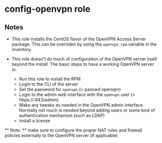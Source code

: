 # config-openvpn role

## Notes
- This role installs the CentOS flavor of the OpenVPN Access Server package. This can be overriden by using the `openvpn_rpm` variable in the inventory.

- This role doesn't do much of configuration of the OpenVPN server itself beyond the install. The basic steps to have a working OpenVPN server is:
  - Run this role to install the RPM
  - Login to the CLI of the server
  - Set the password for `openvpn` (> passwd openvpn)
  - Login to the admin web interface with the `openvpn` user (> https://<server>:943/admin)
  - Make any tweaks as needed in the OpenVPN admin interface. Normally not much is needed beyond adding users or some kind of authentication mechanism (such as LDAP) 
  - Install a license

** Note: ** make sure to configure the proper NAT rules and firewall policies externally to the OpenVPN server (if applicable)

